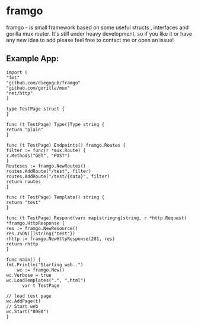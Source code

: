 # framgo
framgo - is small framework based on some useful structs ,
interfaces and gorilla mux router.
It's still under heavy development, so if you like it or
have any new idea to add please feel free to contact me or open an
issue!

Example App:
-----------
~~~
import (
"fmt"
"github.com/diegogub/framgo"
"github.com/gorilla/mux"
"net/http"
)

type TestPage struct {
}

func (t TestPage) Type()Type string {
return "plain"
}

func (t TestPage) Endpoints() framgo.Routes {
filter := func(r *mux.Route) {
r.Methods("GET", "POST")
}
Routeses := framgo.NewRoutes()
routes.AddRoute("/test", filter)
routes.AddRoute("/test/{data}", filter)
return routes
}

func (t TestPage) Template() string {
return "test"
}

func (t TestPage) Respond(vars map[stringng]string, r *http.Request)
*framgo.HttpResponse {
res := framgo.NewResource()
res.JSON([]string{"test"})
rhttp := framgo.NewHttpResponse(201, res)
return rhttp
}

func main() {
fmt.Println("Starting web..")
    wc := framgo.New()
wc.Verbose = true
wc.LoadTemplates(".", ".html")
      var t TestPage

// load test page
wc.AddPage(t)
// Start web
wc.Start("8080")
}
~~~

